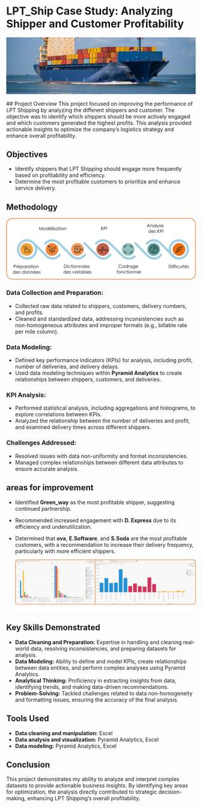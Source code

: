 # LPT_Ship Case Study: Analyzing Shipper and Customer Profitability
<p align="center">
  <img src="img/lpt.jpg" alt="img" />
</p>
## Project Overview
This project focused on improving the performance of LPT Shipping by analyzing the different shippers and customer. The objective was to identify which shippers should be more actively engaged and which customers generated the highest profits. This analysis provided actionable insights to optimize the company’s logistics strategy and enhance overall profitability.

## Objectives
- Identify shippers that LPT Shipping should engage more frequently based on profitability and efficiency.
- Determine the most profitable customers to prioritize and enhance service delivery.

## Methodology
<p align="center">
  <img src="img/g30828.png" alt="img" />
</p>

### Data Collection and Preparation:
- Collected raw data related to shippers, customers, delivery numbers, and profits.
- Cleaned and standardized data, addressing inconsistencies such as non-homogeneous attributes and improper formats (e.g., billable rate per mile column).

### Data Modeling:
- Defined key performance indicators (KPIs) for analysis, including profit, number of deliveries, and delivery delays.
- Used data modeling techniques within **Pyramid Analytics** to create relationships between shippers, customers, and deliveries.

### KPI Analysis:
- Performed statistical analysis, including aggregations and histograms, to explore correlations between KPIs.
- Analyzed the relationship between the number of deliveries and profit, and examined delivery times across different shippers.

### Challenges Addressed:
- Resolved issues with data non-uniformity and format inconsistencies.
- Managed complex relationships between different data attributes to ensure accurate analysis.

## areas for improvement
- Identified **Green_way** as the most profitable shipper, suggesting continued partnership.
- Recommended increased engagement with **D. Express** due to its efficiency and underutilization.
- Determined that **ova**, **E.Software**, and **S.Soda** are the most profitable customers, with a recommendation to increase their delivery frequency, particularly with more efficient shippers.

  <p align="center">
  <img src="img/lpt_graphics.png" alt="img" />
</p>

## Key Skills Demonstrated
- **Data Cleaning and Preparation:** Expertise in handling and cleaning real-world data, resolving inconsistencies, and preparing datasets for analysis.
- **Data Modeling:** Ability to define and model KPIs, create relationships between data entities, and perform complex analyses using Pyramid Analytics.
- **Analytical Thinking:** Proficiency in extracting insights from data, identifying trends, and making data-driven recommendations.
- **Problem-Solving:** Tackled challenges related to data non-homogeneity and formatting issues, ensuring the accuracy of the final analysis.

## Tools Used
- **Data cleaning and manipulation:** Excel
- **Data analysis and visualization:** Pyramid Analytics, Excel
- **Data modeling:** Pyramid Analytics, Excel

## Conclusion
This project demonstrates my ability to analyze and interpret complex datasets to provide actionable business insights. By identifying key areas for optimization, the analysis directly contributed to strategic decision-making, enhancing LPT Shipping’s overall profitability.
